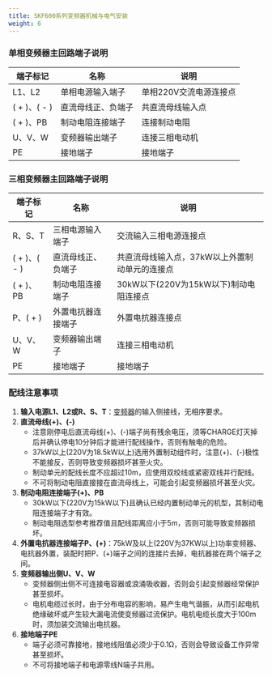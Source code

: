 ```yaml
---
title: SKF600系列变频器机械与电气安装
weight: 6
---
```




### 单相变频器主回路端子说明
|端子标记|名称|说明|
|---|---|---|
|L1、L2|单相电源输入端子|单相220V交流电源连接点|
|( + )、( - )|直流母线正、负端子|共直流母线输入点|
|( + )、PB|制动电阻连接端子|连接制动电阻|
|U、V、W|变频器输出端子|连接三相电动机|
|PE|接地端子|接地端子| 

### 三相变频器主回路端子说明
|端子标记|名称|说明|
|---|---|---|
|R、S、T|三相电源输入端子|交流输入三相电源连接点|
|( + )、( - )|直流母线正、负端子|共直流母线输入点，37kW以上外置制动单元的连接点|
|( + )、PB|制动电阻连接端子|30kW以下(220V为15kW以下)制动电阻连接点|
|P、( + )|外置电抗器连接端子|外置电抗器连接点|
|U、V、W|变频器输出端子|连接三相电动机|
|PE|接地端子|接地端子|

### 配线注意事项
1. **输入电源L1、L2或R、S、T**：[变频器](/products/vfd/)的输入侧接线，无相序要求。
2. **直流母线(+)、(-)**
    - 注意刚停电后直流母线(+)、(-)端子尚有残余电压，须等CHARGE灯灭掉后并确认停电10分钟后才能进行配线操作，否则有触电的危险。
    - 37kW以上(220V为18.5kW以上)选用外置制动组件时，注意(+)、(-)极性不能接反，否则导致变频器损坏甚至火灾。
    - 制动单元的配线长度不应超过10m，应使用双绞线或紧密双线并行配线。
    - 不可将制动电阻直接接在直流母线上，可能会引起变频器损坏甚至火灾。
3. **制动电阻连接端子(+)、PB**
    - 30kW以下(220V为15kW以下)且确认已经内置制动单元的机型，其制动电阻连接端子才有效。
    - 制动电阻选型参考推荐值且配线距离应小于5m，否则可能导致变频器损坏。
4. **外置电抗器连接端子P、(+)**：75kW及以上(220V为37KW以上)功率变频器、电抗器外置，装配时把P、(+)端子之间的连接片去掉，电抗器接在两个端子之间。
5. **变频器输出侧U、V、W**
    - 变频器侧出侧不可连接电容器或浪涌吸收器，否则会引起变频器经常保护甚至损坏。
    - 电机电缆过长时，由于分布电容的影响，易产生电气谐振，从而引起电机绝缘破坏或产生较大漏电流使变频器过流保护。电机电缆长度大于100m时，须加装交流输出电抗器。
6. **接地端子PE**
    - 端子必须可靠接地，接地线阻值必须少于0.1Ω，否则会导致设备工作异常甚至损坏。
    - 不可将接地端子和电源零线N端子共用。
